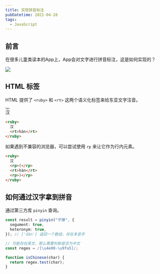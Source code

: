 ```yaml
---
title: 实现拼音标注
pubDatetime: 2021-04-28
tags:
  - JavaScript
---
```


## 前言

在很多儿童类读本的App上，App会对文字进行拼音标注，这是如何实现的？

![](https://s2.loli.net/2024/08/28/jiwWtKr3zp9qZcv.png)

## HTML 标签

HTML 提供了 `<ruby>` 和 `<rt>` 这两个语义化标签来给东亚文字注音。

<ruby>
	汉
	<rt>hàn</rt>
</ruby>

```html
<ruby>
  汉
  <rt>hàn</rt>
</ruby>
```

如果遇到不兼容的浏览器，可以尝试使用 `rp` 来让它作为行内元素。

```html
<ruby>
  汉
  <rp>(</rp>
  <rt>hàn</rt>
  <rp>)</rp>
</ruby>
```

## 如何通过汉字拿到拼音

通过第三方库 `pinyin` 查询。

```ts
const result = pinyin("子弹", {
  segument: true,
  heteronym: true,
}); // ['dàn'] 返回一个数组，存在多音字
```

```ts
// 可能存在英文，那么需要判断是否为中文
const regex = /[\u4e00-\u9fa5]/;

function isChinese(char) {
  return regex.test(char);
}
```
